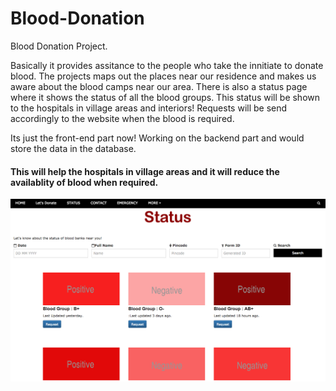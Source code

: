 # Blood-Donation

Blood Donation Project.

Basically it provides assitance to the people who take the innitiate to donate blood.
The projects maps out the places near our residence and makes us aware about the blood camps near our area.
There is also a status page where it shows the status of all the blood groups.
This status will be shown to the hospitals in village areas and interiors!
Requests will be send accordingly to the website when the blood is required.

Its just the front-end part now!
Working on the backend part and would store the data in the database.

#### This will help the hospitals in village areas and it will reduce the availablity of blood when required.

![ScreenShot](Status.png)

